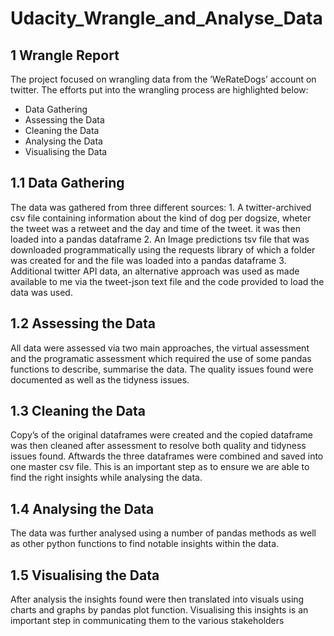 # Udacity_Wrangle_and_Analyse_Data

## 1 Wrangle Report
The project focused on wrangling data from the ’WeRateDogs’ account on twitter. The efforts put
into the wrangling process are highlighted below:
- Data Gathering
- Assessing the Data
- Cleaning the Data
- Analysing the Data
- Visualising the Data

## 1.1 Data Gathering
The data was gathered from three different sources: 1. A twitter-archived csv file containing
information about the kind of dog per dogsize, wheter the tweet was a retweet and the day and
time of the tweet. it was then loaded into a pandas dataframe
2. An Image predictions tsv file that was downloaded programmatically using the requests
library of which a folder was created for and the file was loaded into a pandas dataframe
3. Additional twitter API data, an alternative approach was used as made available to me via
the tweet-json text file and the code provided to load the data was used.

## 1.2 Assessing the Data
All data were assessed via two main approaches, the virtual assessment and the programatic assessment which required the use of some pandas functions to describe, summarise the data. The
quality issues found were documented as well as the tidyness issues.

## 1.3 Cleaning the Data
Copy’s of the original dataframes were created and the copied dataframe was then cleaned after
assessment to resolve both quality and tidyness issues found. Aftwards the three dataframes were
combined and saved into one master csv file. This is an important step as to ensure we are able to
find the right insights while analysing the data.

## 1.4 Analysing the Data
The data was further analysed using a number of pandas methods as well as other python functions to find notable insights within the data.

## 1.5 Visualising the Data
After analysis the insights found were then translated into visuals using charts and graphs by
pandas plot function. Visualising this insights is an important step in communicating them to the
various stakeholders
